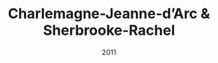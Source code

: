 ---
title: Charlemagne-Jeanne-d’Arc & Sherbrooke-Rachel
date: '2011'
type: ruelle_verte
district: 'Rosemont'
position: { lng: -73.55523070070478, lat: 45.55357507728681 }
---
